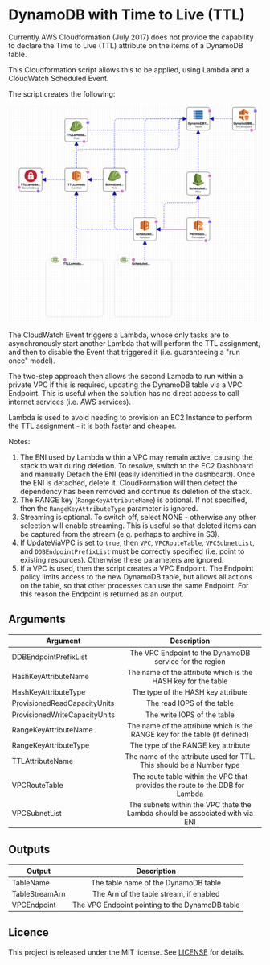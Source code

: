 # DynamoDB with Time to Live (TTL)

Currently AWS Cloudformation (July 2017) does not provide the capability to declare the Time to Live (TTL) attribute on the items
of a DynamoDB table.

This Cloudformation script allows this to be applied, using Lambda and a CloudWatch Scheduled Event.

The script creates the following:

![alt text](https://github.com/gford1000-aws/dynamdb-with-ttl/blob/master/DynamoDB%20table%20assignment%20of%20TTL.png "Script per designer")

The CloudWatch Event triggers a Lambda, whose only tasks are to asynchronously start another Lambda that will perform the TTL assignment, and then
to disable the Event that triggered it (i.e. guaranteeing a "run once" model).  

The two-step approach then allows the second Lambda to run within a private VPC if this is required, updating the DynamoDB table via a VPC Endpoint.  This is useful 
when the solution has no direct access to call internet services (i.e. AWS services).

Lambda is used to avoid needing to provision an EC2 Instance to perform the TTL assignment - it is both faster and cheaper.

Notes:

1. The ENI used by Lambda within a VPC may remain active, causing the stack to wait during deletion.  To resolve, switch to the EC2 Dashboard and manually Detach the ENI (easily identified in the dashboard).  Once the ENI is detached, delete it.  CloudFormation will then detect the dependency has been removed and continue its deletion of the stack.
2. The RANGE key (`RangeKeyAttributeName`) is optional.  If not specified, then the `RangeKeyAttributeType` parameter is ignored.
3. Streaming is optional.  To switch off, select NONE - otherwise any other selection will enable streaming.  This is useful so that deleted items can be captured from the stream (e.g. perhaps to archive in S3).
4. If UpdateViaVPC is set to `true`, then `VPC`, `VPCRouteTable`, `VPCSubnetList`, and `DDBEndpointPrefixList` must be correctly specified (i.e. point to existing resources).  Otherwise these parameters are ignored.
5. If a VPC is used, then the script creates a VPC Endpoint.  The Endpoint policy limits access to the new DynamoDB table, but allows all actions on the table, so that other processes can use the same Endpoint.  For this reason the Endpoint is returned as an output.


## Arguments

| Argument                      | Description                                                                     |
| ----------------------------- |:-------------------------------------------------------------------------------:|
| DDBEndpointPrefixList         | The VPC Endpoint to the DynamoDB service for the region                         |
| HashKeyAttributeName          | The name of the attribute which is the HASH key for the table                   |
| HashKeyAttributeType          | The type of the HASH key attribute                                              |
| ProvisionedReadCapacityUnits  | The read IOPS of the table                                                      |
| ProvisionedWriteCapacityUnits | The write IOPS of the table                                                     |
| RangeKeyAttributeName         | The name of the attribute which is the RANGE key for the table (if defined)     |
| RangeKeyAttributeType         | The type of the RANGE key attribute                                             |
| TTLAttributeName              | The name of the attribute used for TTL.  This should be a Number type           |
| VPCRouteTable                 | The route table within the VPC that provides the route to the DDB for Lambda    |
| VPCSubnetList                 | The subnets within the VPC thate the Lambda should be associated with via ENI   |


## Outputs

| Output         | Description                                      |
| ---------------|:------------------------------------------------:|
| TableName      | The table name of the DynamoDB table             |
| TableStreamArn | The Arn of the table stream, if enabled          |
| VPCEndpoint    | The VPC Endpoint pointing to the DynamoDB table  |

## Licence

This project is released under the MIT license. See [LICENSE](LICENSE) for details.
